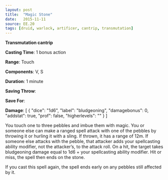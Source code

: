 ```yaml
---
layout: post
title:  "Magic Stone"
date:   2015-11-11
source: EE.20
tags: [druid, warlock, artificer, cantrip, transmutation]
---
```


**Transmutation cantrip**

**Casting Time**: 1 bonus action

**Range**: Touch

**Components**: V, S

**Duration**: 1 minute

**Saving Throw**:

**Save For**:

**Damage**: [ { "dice": "1d6", "label": "bludgeoning", "damagebonus": 0, "addstat": true, "prof": false, "higherlevels": "" } ]

You touch one to three pebbles and imbue them with magic. You or someone else can make a ranged spell attack with one of the pebbles by throwing it or hurling it with a sling. If thrown, it has a range of 12m. If someone else attacks with the pebble, that attacker adds your spellcasting ability modifier, not the attacker’s, to the attack roll. On a hit, the target takes bludgeoning damage equal to 1d6 + your spellcasting ability modifier. Hit or miss, the spell then ends on the stone.

If you cast this spell again, the spell ends early on any pebbles still affected by it.
